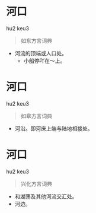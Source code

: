 # 河口
hu2 keu3
> 如东方言词典
- 河流的顶端或人口处。
  - 小船停吖在～上。

# 河口
hu2 keu3
> 如皋方言词典
- 河沿。即河床上端与陆地相接处。

# 河口
hu2 keu3
> 兴化方言词典
- 和湖荡及其他河流交汇处。
- 河边。
